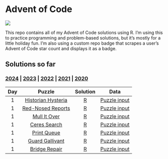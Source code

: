 
# Advent of Code

<!-- badges: start -->

![](https://img.shields.io/badge/2024%20star%20count-jrwinget%209*-green.svg)
<!-- badges: end -->

This repo contains all of my Advent of Code solutions using R. I’m using
this to practice programming and problem-based solutions, but it’s
mostly for a little holiday fun. I’m also using a custom repo badge that
scrapes a user’s Advent of Code star count and displays it as a badge.

## Solutions so far

### [2024](R/2024) \| [2023](R/2023) \| [2022](R/2022) \| [2021](R/2021) \| [2020](R/2020)

| Day | Puzzle | Solution | Data |
|:--:|:--:|:--:|:--:|
| 1 | [Historian Hysteria](https://adventofcode.com/2024/day/1) | [R](R/2024/day01.R) | [Puzzle input](data/2024/day01.txt) |
| 1 | [Red-Nosed Reports](https://adventofcode.com/2024/day/2) | [R](R/2024/day02.R) | [Puzzle input](data/2024/day02.txt) |
| 1 | [Mull It Over](https://adventofcode.com/2024/day/3) | [R](R/2024/day03.R) | [Puzzle input](data/2024/day03.txt) |
| 1 | [Ceres Search](https://adventofcode.com/2024/day/4) | [R](R/2024/day04.R) | [Puzzle input](data/2024/day04.txt) |
| 1 | [Print Queue](https://adventofcode.com/2024/day/5) | [R](R/2024/day05.R) | [Puzzle input](data/2024/day05.txt) |
| 1 | [Guard Gallivant](https://adventofcode.com/2024/day/6) | [R](R/2024/day06.R) | [Puzzle input](data/2024/day06.txt) |
| 1 | [Bridge Repair](https://adventofcode.com/2024/day/7) | [R](R/2024/day07.R) | [Puzzle input](data/2024/day07.txt) |
